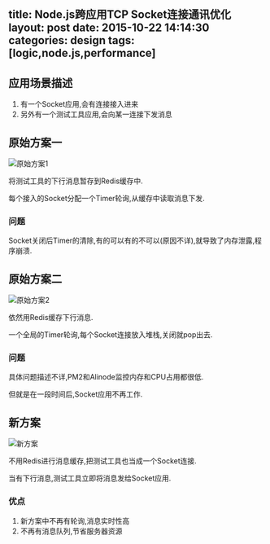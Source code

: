 title: Node.js跨应用TCP Socket连接通讯优化
layout: post
date: 2015-10-22 14:14:30
categories: design
tags: [logic,node.js,performance]
---

## 应用场景描述

1. 有一个Socket应用,会有连接接入进来
2. 另外有一个测试工具应用,会向某一连接下发消息

## 原始方案一

![原始方案1](http://w3log.qiniudn.com/nodejs/1.jpg)

<!-- more -->

将测试工具的下行消息暂存到Redis缓存中.

每个接入的Socket分配一个Timer轮询,从缓存中读取消息下发.

### 问题

Socket关闭后Timer的清除,有的可以有的不可以(原因不详),就导致了内存泄露,程序崩溃.

## 原始方案二

![原始方案2](http://w3log.qiniudn.com/nodejs/2.jpg)

依然用Redis缓存下行消息.

一个全局的Timer轮询,每个Socket连接放入堆栈,关闭就pop出去.

### 问题

具体问题描述不详,PM2和Alinode监控内存和CPU占用都很低.

但就是在一段时间后,Socket应用不再工作.

## 新方案

![新方案](http://w3log.qiniudn.com/nodejs/3.jpg)

不用Redis进行消息缓存,把测试工具也当成一个Socket连接.

当有下行消息,测试工具立即将消息发给Socket应用.

### 优点

1. 新方案中不再有轮询,消息实时性高
2. 不再有消息队列,节省服务器资源

